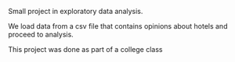 Small project in exploratory data analysis. 

We load data from a csv file that contains opinions about hotels and proceed to analysis.

This project was done as part of a college class
